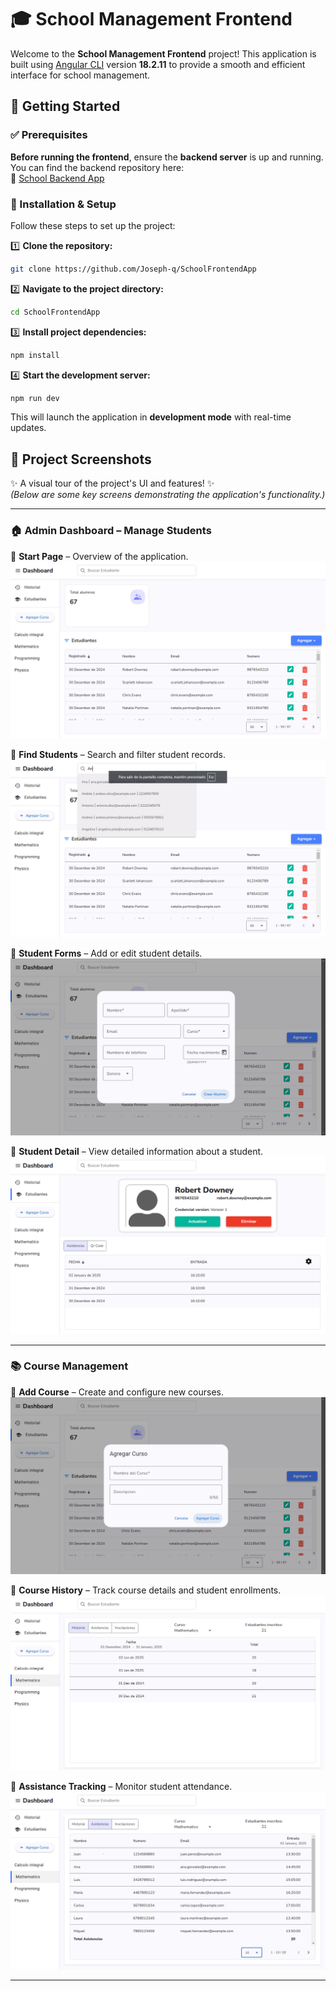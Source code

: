 # 🎓 School Management Frontend  

Welcome to the **School Management Frontend** project! This application is built using [Angular CLI](https://github.com/angular/angular-cli) version **18.2.11** to provide a smooth and efficient interface for school management.  

## 🚀 Getting Started  

### ✅ Prerequisites  
**Before running the frontend**, ensure the **backend server** is up and running. You can find the backend repository here:  
🔗 [School Backend App](https://github.com/Joseph-q/SchoolBackendApp)  

### 📌 Installation & Setup  

Follow these steps to set up the project:  

1️⃣ **Clone the repository:**  
```sh
git clone https://github.com/Joseph-q/SchoolFrontendApp
```  

2️⃣ **Navigate to the project directory:**  
```sh
cd SchoolFrontendApp
```  

3️⃣ **Install project dependencies:**  
```sh
npm install
```  

4️⃣ **Start the development server:**  
```sh
npm run dev
```  

This will launch the application in **development mode** with real-time updates.  

## 📸 Project Screenshots  

✨ A visual tour of the project's UI and features! ✨  
*(Below are some key screens demonstrating the application's functionality.)*  

---

### 🏠 Admin Dashboard – Manage Students  
📌 **Start Page** – Overview of the application.  
![Start page](./img/Start-page.webp)  

📌 **Find Students** – Search and filter student records.  
![Find Students](./img/Search-Student.webp)  

📌 **Student Forms** – Add or edit student details.  
![Student Forms](./img/Add-student.webp)  

📌 **Student Detail** – View detailed information about a student.  
![Student Detail](./img/Student-detail.webp)  

---

### 📚 Course Management  
📌 **Add Course** – Create and configure new courses.  
![Add Course](./img/Add-course.webp)  

📌 **Course History** – Track course details and student enrollments.  
![Historial Course](./img/Historial-Detail-Course.webp)  

📌 **Assistance Tracking** – Monitor student attendance.  
![Assistance Course](./img/Assistance-Course-Detail.webp)  

---





